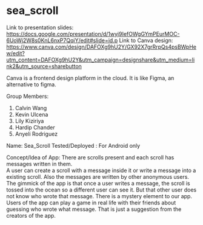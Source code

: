 # sea_scroll

Link to presentation slides:  https://docs.google.com/presentation/d/1wyj9IefOWgGYmPEurMOC-6UoWj2W8s0KnL6nxP7QqiY/edit#slide=id.p 
Link to Canva design:  https://www.canva.com/design/DAFOXg9hU2Y/GX92X7grRrpQs4psBWpHew/edit?utm_content=DAFOXg9hU2Y&utm_campaign=designshare&utm_medium=link2&utm_source=sharebutton      

Canva is a frontend design platform in the cloud. It is like Figma, an alternative to figma. 

Group Members:
1) Calvin Wang
2) Kevin Ulcena
3) Lily Kiziriya
4) Hardip Chander
5) Anyeli Rodriguez

Name: Sea_Scroll
Tested/Deployed : For Android only 

Concept/Idea of App:
There are scrolls present and each scroll has messages written in them.  
A user can create a scroll with a message inside it or write a message into a existing scroll. 
Also the messages are written by other anonymous users.
The gimmick of the app is that once a user writes a message, the scroll is tossed into the ocean so a different user can see it. 
But that other user does not know who wrote that message. There is a mystery element to our app. 
Users of the app can play a game in real life with their friends about guessing who wrote what message. That is just a suggestion from the creators of the app.   


